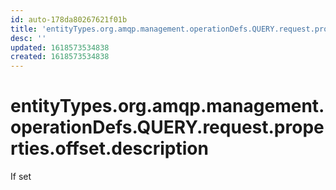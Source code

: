 ```yaml
---
id: auto-178da80267621f01b
title: 'entityTypes.org.amqp.management.operationDefs.QUERY.request.properties.offset.description'
desc: ''
updated: 1618573534838
created: 1618573534838
---
```

# entityTypes.org.amqp.management.operationDefs.QUERY.request.properties.offset.description

If set